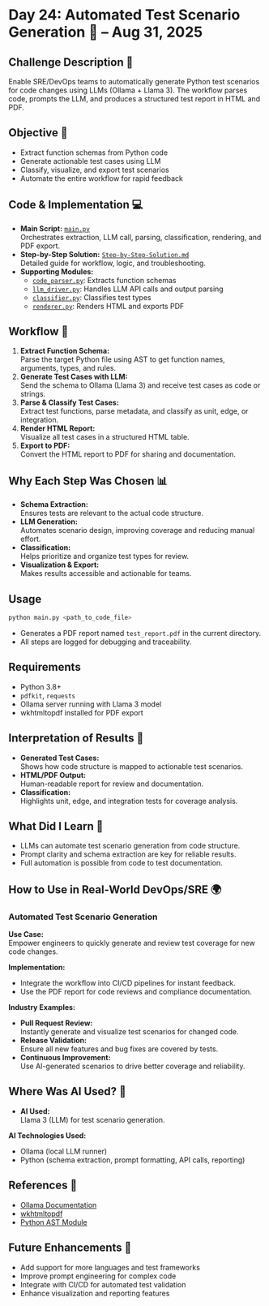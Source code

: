 # Day 24: Automated Test Scenario Generation 🚀 – Aug 31, 2025

## Challenge Description 🎯
Enable SRE/DevOps teams to automatically generate Python test scenarios for code changes using LLMs (Ollama + Llama 3). The workflow parses code, prompts the LLM, and produces a structured test report in HTML and PDF.

## Objective 🚀
- Extract function schemas from Python code
- Generate actionable test cases using LLM
- Classify, visualize, and export test scenarios
- Automate the entire workflow for rapid feedback

## Code & Implementation 💻
- **Main Script:** [`main.py`](./main.py)  
  Orchestrates extraction, LLM call, parsing, classification, rendering, and PDF export.
- **Step-by-Step Solution:** [`Step-by-Step-Solution.md`](./Step-by-Step-Solution.md)  
  Detailed guide for workflow, logic, and troubleshooting.
- **Supporting Modules:**  
  - [`code_parser.py`](./code_parser.py): Extracts function schemas
  - [`llm_driver.py`](./llm_driver.py): Handles LLM API calls and output parsing
  - [`classifier.py`](./classifier.py): Classifies test types
  - [`renderer.py`](./renderer.py): Renders HTML and exports PDF

## Workflow 🔄
1. **Extract Function Schema:**  
   Parse the target Python file using AST to get function names, arguments, types, and rules.
2. **Generate Test Cases with LLM:**  
   Send the schema to Ollama (Llama 3) and receive test cases as code or strings.
3. **Parse & Classify Test Cases:**  
   Extract test functions, parse metadata, and classify as unit, edge, or integration.
4. **Render HTML Report:**  
   Visualize all test cases in a structured HTML table.
5. **Export to PDF:**  
   Convert the HTML report to PDF for sharing and documentation.

## Why Each Step Was Chosen 📊
- **Schema Extraction:**  
  Ensures tests are relevant to the actual code structure.
- **LLM Generation:**  
  Automates scenario design, improving coverage and reducing manual effort.
- **Classification:**  
  Helps prioritize and organize test types for review.
- **Visualization & Export:**  
  Makes results accessible and actionable for teams.

## Usage

```bash
python main.py <path_to_code_file>
```
- Generates a PDF report named `test_report.pdf` in the current directory.
- All steps are logged for debugging and traceability.

## Requirements

- Python 3.8+
- `pdfkit`, `requests`
- Ollama server running with Llama 3 model
- wkhtmltopdf installed for PDF export

## Interpretation of Results 🧠
- **Generated Test Cases:**  
  Shows how code structure is mapped to actionable test scenarios.
- **HTML/PDF Output:**  
  Human-readable report for review and documentation.
- **Classification:**  
  Highlights unit, edge, and integration tests for coverage analysis.

## What Did I Learn 🧩
- LLMs can automate test scenario generation from code structure.
- Prompt clarity and schema extraction are key for reliable results.
- Full automation is possible from code to test documentation.

## How to Use in Real-World DevOps/SRE 🌍

### Automated Test Scenario Generation
**Use Case:**  
Empower engineers to quickly generate and review test coverage for new code changes.

**Implementation:**  
- Integrate the workflow into CI/CD pipelines for instant feedback.
- Use the PDF report for code reviews and compliance documentation.

**Industry Examples:**  
- **Pull Request Review:**  
  Instantly generate and visualize test scenarios for changed code.
- **Release Validation:**  
  Ensure all new features and bug fixes are covered by tests.
- **Continuous Improvement:**  
  Use AI-generated scenarios to drive better coverage and reliability.

## Where Was AI Used? 🤖

- **AI Used:**  
  Llama 3 (LLM) for test scenario generation.

**AI Technologies Used:**  
- Ollama (local LLM runner)
- Python (schema extraction, prompt formatting, API calls, reporting)

## References 📖
- [Ollama Documentation](https://ollama.com/docs)
- [wkhtmltopdf](https://wkhtmltopdf.org/)
- [Python AST Module](https://docs.python.org/3/library/ast.html)

## Future Enhancements 🚀
- Add support for more languages and test frameworks
- Improve prompt engineering for complex code
- Integrate with CI/CD for automated test validation
- Enhance visualization and reporting features

